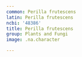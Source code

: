 ```yaml
---
common: Perilla frutescens
latin: Perilla frutescens
ncbi: '48386'
title: Perilla frutescens
group: Plants and Fungi
image: .na.character

---
```


